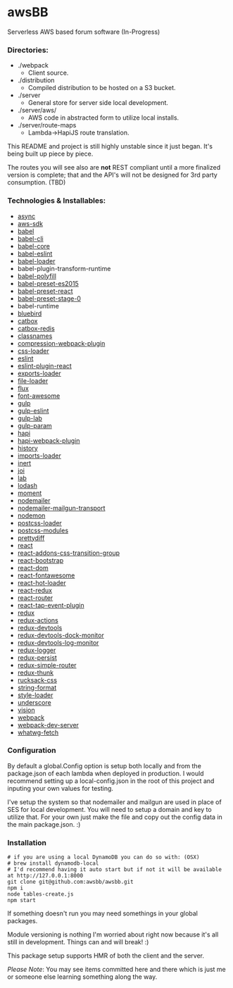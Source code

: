# awsBB

Serverless AWS based forum software (In-Progress)

### Directories:

* ./webpack
	* Client source.
* ./distribution
	* Compiled distribution to be hosted on a S3 bucket.
* ./server
	* General store for server side local development.
* ./server/aws/
	* AWS code in abstracted form to utilize local installs.
* ./server/route-maps
	* Lambda->HapiJS route translation.

This README and project is still highly unstable since it just began. It's being built up piece by piece.

The routes you will see also are **not** REST compliant until a more finalized version is complete; that and the API's will not be designed for 3rd party consumption. (TBD)

### Technologies & Installables:

* [async](https://github.com/caolan/async#readme)
* [aws-sdk](https://github.com/aws/aws-sdk-js)
* [babel](https://babeljs.io/)
* [babel-cli](https://babeljs.io/)
* [babel-core](https://babeljs.io/)
* [babel-eslint](https://github.com/babel/babel-eslint)
* [babel-loader](https://github.com/babel/babel-loader)
* babel-plugin-transform-runtime
* [babel-polyfill](https://babeljs.io/)
* [babel-preset-es2015](https://babeljs.io/)
* [babel-preset-react](https://babeljs.io/)
* [babel-preset-stage-0](https://babeljs.io/)
* babel-runtime
* [bluebird](https://github.com/petkaantonov/bluebird)
* [catbox](https://github.com/hapijs/catbox#readme)
* [catbox-redis](https://github.com/hapijs/catbox-redis#readme)
* [classnames](https://github.com/JedWatson/classnames#readme)
* [compression-webpack-plugin](http://github.com/webpack/compression-webpack-plugin)
* [css-loader](https://github.com/webpack/css-loader#readme)
* [eslint](http://eslint.org)
* [eslint-plugin-react](https://github.com/yannickcr/eslint-plugin-react)
* [exports-loader](https://github.com/webpack/exports-loader)
* [file-loader](https://github.com/webpack/file-loader)
* [flux](http://facebook.github.io/flux/)
* [font-awesome](http://fontawesome.io/)
* [gulp](http://gulpjs.com)
* [gulp-eslint](https://github.com/adametry/gulp-eslint#readme)
* [gulp-lab](https://github.com/otodockal/gulp-lab)
* [gulp-param](https://github.com/stoeffel/gulp-param)
* [hapi](http://hapijs.com)
* [hapi-webpack-plugin](https://github.com/SimonDegraeve/hapi-webpack-plugin)
* [history](https://github.com/rackt/history#readme)
* [imports-loader](https://github.com/webpack/imports-loader#readme)
* [inert](https://github.com/hapijs/inert#readme)
* [joi](https://github.com/hapijs/joi)
* [lab](https://github.com/hapijs/lab#readme)
* [lodash](https://lodash.com/)
* [moment](http://momentjs.com)
* [nodemailer](http://nodemailer.com/)
* [nodemailer-mailgun-transport](http://mailgun.com)
* [nodemon](http://nodemon.io)
* [postcss-loader](https://github.com/postcss/postcss-loader#readme)
* [postcss-modules](https://github.com/outpunk/postcss-modules#readme)
* [prettydiff](http://prettydiff.com/)
* [react](https://github.com/facebook/react/tree/master/npm-react)
* [react-addons-css-transition-group](https://github.com/facebook/react#readme)
* [react-bootstrap](http://react-bootstrap.github.io/)
* [react-dom](https://github.com/facebook/react/tree/master/npm-react-dom)
* [react-fontawesome](https://github.com/danawoodman/react-fontawesome#readme)
* [react-hot-loader](https://github.com/gaearon/react-hot-loader)
* [react-redux](https://github.com/gaearon/react-redux)
* [react-router](https://rackt.github.io/react-router/)
* [react-tap-event-plugin](http://facebook.github.io/react)
* [redux](http://rackt.github.io/redux)
* [redux-actions](https://github.com/acdlite/redux-actions)
* [redux-devtools](https://github.com/gaearon/redux-devtools)
* [redux-devtools-dock-monitor](https://github.com/gaearon/redux-devtools-dock-monitor)
* [redux-devtools-log-monitor](https://github.com/gaearon/redux-devtools-log-monitor)
* [redux-logger](https://github.com/fcomb/redux-logger#readme)
* [redux-persist](https://github.com/rt2zz/redux-persist)
* [redux-simple-router](https://github.com/rackt/redux-simple-router#readme)
* [redux-thunk](https://github.com/gaearon/redux-thunk)
* [rucksack-css](https://github.com/simplaio/rucksack)
* [string-format](https://github.com/davidchambers/string-format)
* [style-loader](https://github.com/webpack/style-loader#readme)
* [underscore](http://underscorejs.org)
* [vision](https://github.com/hapijs/vision#readme)
* [webpack](https://github.com/webpack/webpack)
* [webpack-dev-server](http://github.com/webpack/webpack-dev-server)
* [whatwg-fetch](https://github.com/github/fetch#readme)

### Configuration

By default a global.Config option is setup both locally and from the package.json of each lambda when deployed in production. I would recommend setting up a local-config.json in the root of this project and inputing your own values for testing.

I've setup the system so that nodemailer and mailgun are used in place of SES for local development. You will need to setup a domain and key to utilize that. For your own just make the file and copy out the config data in the main package.json. :)

### Installation

```shell
# if you are using a local DynamoDB you can do so with: (OSX)
# brew install dynamodb-local
# I'd recommend having it auto start but if not it will be available at http://127.0.0.1:8000
git clone git@github.com:awsbb/awsbb.git
npm i
node tables-create.js
npm start
```

If something doesn't run you may need somethings in your global packages.

Module versioning is nothing I'm worried about right now because it's all still in development. Things can and will break! :)

This package setup supports HMR of both the client and the server.

*Please Note*:
You may see items committed here and there which is just me or someone else learning something along the way.
